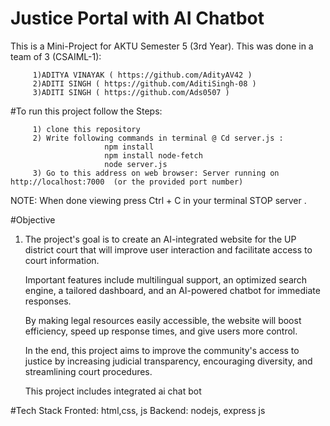 # Justice Portal with AI Chatbot
This is a Mini-Project for AKTU Semester 5 (3rd Year). 
This was done in a team of 3 (CSAIML-1):

         1)ADITYA VINAYAK ( https://github.com/AdityAV42 )
         2)ADITI SINGH ( https://github.com/AditiSingh-08 )
         3)ADITI SINGH ( https://github.com/Ads0507 )

#To run this project follow the Steps: 

         1) clone this repository
         2) Write following commands in terminal @ Cd server.js :
                         npm install                                                                                                                                                              
                         npm install node-fetch
                         node server.js
         3) Go to this address on web browser: Server running on http://localhost:7000  (or the provided port number)   
NOTE:  When done viewing press Ctrl + C in your terminal  STOP server .

#Objective

1. The project's goal is to create an AI-integrated website for the UP district court that will improve user interaction and facilitate access to court information. 

   Important features include multilingual support, an optimized search engine, a tailored dashboard, and an AI-powered chatbot for immediate responses.

   By making legal resources easily accessible, the website will boost efficiency, speed up response times, and give users more control. 

   In the end, this project aims to improve the community's access to justice by increasing judicial transparency, encouraging diversity, and streamlining court procedures.

   This project includes integrated ai chat bot


#Tech Stack
Fronted: html,css, js 
Backend: nodejs, express js

